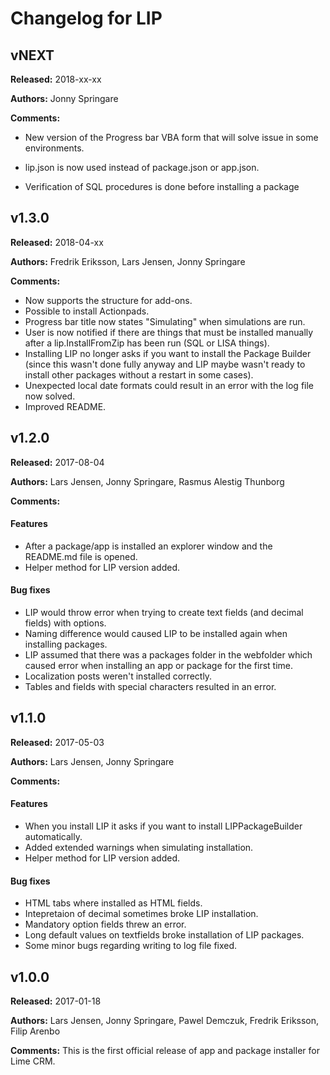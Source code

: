 # Changelog for LIP

## vNEXT
**Released:** 2018-xx-xx

**Authors:** Jonny Springare

**Comments:** 

* New version of the Progress bar VBA form that will solve issue in some environments.
* lip.json is now used instead of package.json or app.json.

* Verification of SQL procedures is done before installing a package


## v1.3.0
**Released:** 2018-04-xx

**Authors:** Fredrik Eriksson, Lars Jensen, Jonny Springare

**Comments:** 

* Now supports the structure for add-ons.
* Possible to install Actionpads.
* Progress bar title now states "Simulating" when simulations are run.
* User is now notified if there are things that must be installed manually after a lip.InstallFromZip has been run (SQL or LISA things).
* Installing LIP no longer asks if you want to install the Package Builder (since this wasn't done fully anyway and LIP maybe wasn't ready to install other packages without a restart in some cases).
* Unexpected local date formats could result in an error with the log file now solved.
* Improved README.


## v1.2.0
**Released:** 2017-08-04

**Authors:** Lars Jensen, Jonny Springare, Rasmus Alestig Thunborg

**Comments:** 

#### Features

* After a package/app is installed an explorer window and the README.md file is opened.
* Helper method for LIP version added.

#### Bug fixes

* LIP would throw error when trying to create text fields (and decimal fields) with options.
* Naming difference would caused LIP to be installed again when installing packages.
* LIP assumed that there was a packages folder in the webfolder which caused error when installing an app or package for the first time.
* Localization posts weren't installed correctly.
* Tables and fields with special characters resulted in an error.


## v1.1.0
**Released:** 2017-05-03

**Authors:** Lars Jensen, Jonny Springare

**Comments:**

#### Features

* When you install LIP it asks if you want to install LIPPackageBuilder automatically.
* Added extended warnings when simulating installation.
* Helper method for LIP version added.

#### Bug fixes

* HTML tabs where installed as HTML fields.
* Intepretaion of decimal sometimes broke LIP installation.
* Mandatory option fields threw an error.
* Long default values on textfields broke installation of LIP packages.
* Some minor bugs regarding writing to log file fixed.


## v1.0.0
**Released:** 2017-01-18

**Authors:** Lars Jensen, Jonny Springare, Pawel Demczuk, Fredrik Eriksson, Filip Arenbo

**Comments:** This is the first official release of app and package installer for Lime CRM.
